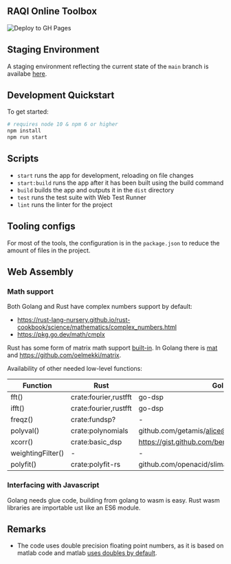 ## RAQI Online Toolbox

![Deploy to GH Pages](https://github.com/paulschwoerer/raqi-online-toolbox/actions/workflows/deploy.yml/badge.svg)

## Staging Environment

A staging environment reflecting the current state of the `main` branch is availabe [here](https://paulschwoerer.github.io/raqi-online-toolbox/).

## Development Quickstart

To get started:

```sh
# requires node 10 & npm 6 or higher
npm install
npm run start
```

## Scripts

- `start` runs the app for development, reloading on file changes
- `start:build` runs the app after it has been built using the build command
- `build` builds the app and outputs it in the `dist` directory
- `test` runs the test suite with Web Test Runner
- `lint` runs the linter for the project

## Tooling configs

For most of the tools, the configuration is in the `package.json` to reduce the amount of files in the project.

## Web Assembly

### Math support

Both Golang and Rust have complex numbers support by default:
* https://rust-lang-nursery.github.io/rust-cookbook/science/mathematics/complex_numbers.html
* https://pkg.go.dev/math/cmplx

Rust has some form of matrix math support [built-in](https://rust-lang-nursery.github.io/rust-cookbook/science/mathematics/linear_algebra.html).
In Golang there is [mat](https://pkg.go.dev/gonum.org/v1/gonum/mat) and https://github.com/oelmekki/matrix.

Availability of other needed low-level functions:

| Function          | Rust                  | Golang                                            |
| ----------------- | --------------------- | ------------------------------------------------- |
| fft()             | crate:fourier,rustfft | go-dsp                                            |
| ifft()            | crate:fourier,rustfft | go-dsp                                            |
| freqz()           | crate:fundsp?         | -                                                 |
| polyval()         | crate:polynomials     | github.com/getamis/alice@v1.0.1/crypto/polynomial |
| xcorr()           | crate:basic_dsp       | https://gist.github.com/bemasher/7657285          |
| weightingFilter() | -                     | -                                                 |
| polyfit()         | crate:polyfit-rs      | github.com/openacid/slimarray/polyfit             |

### Interfacing with Javascript

Golang needs glue code, building from golang to wasm is easy.
Rust wasm libraries are importable ust like an ES6 module.


## Remarks

* The code uses double precision floating point numbers, as it is based on matlab code and matlab [uses doubles by default](https://de.mathworks.com/help/matlab/matlab_prog/floating-point-numbers.html).
